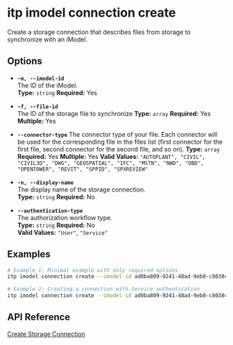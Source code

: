 # itp imodel connection create

Create a storage connection that describes files from storage to synchronize with an iModel.

## Options

- **`-m, --imodel-id`**  
  The ID of the iModel.  
  **Type:** `string` **Required:** Yes

- **`-f, --file-id`**  
  The ID of the storage file to synchronize
  **Type:** `array` **Required:** Yes **Multiple:** Yes

- **`--connector-type`**
  The connector type of your file. Each connector will be used for the corresponding file in the files list (first connector for the first file, second connector for the second file, and so on).
  **Type:** `array` **Required:** Yes **Multiple:** Yes
  **Valid Values:** `"AUTOPLANT", "CIVIL", "CIVIL3D", "DWG", "GEOSPATIAL", "IFC", "MSTN", "NWD", "OBD", "OPENTOWER", "REVIT", "SPPID", "SPXREVIEW"`

- **`-n, --display-name`**  
  The display name of the storage connection.  
  **Type:** `string` **Required:** No

- **`--authentication-type`**  
  The authorization workflow type.  
  **Type:** `string` **Required:** No  
  **Valid Values:** `"User"`, `"Service"`

## Examples

```bash
# Example 1: Minimal example with only required options
itp imodel connection create --imodel-id ad0ba809-9241-48ad-9eb0-c8038c1a1d51 --file-id t5bDFuN4qUa9ojVw1E5FGtldp8BgSbNCiJ2XMdiT-cA --connector-type MSTN

# Example 2: Creating a connection with Service authentication
itp imodel connection create --imodel-id ad0ba809-9241-48ad-9eb0-c8038c1a1d51 --display-name "Engineering Files" --authentication-type Service --file-id t5bDFuN4qUa9ojVw1E5FGtldp8BgSbNCiJ2XMdiT-cA --connector-type MSTN --file-id g4ec1dc8c4f6173004f9f881914a57c5511a336d --connector-type DWG
```

## API Reference

[Create Storage Connection](https://developer.bentley.com/apis/synchronization/operations/create-storage-connection/)
